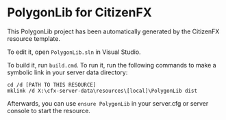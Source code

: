 # PolygonLib for CitizenFX

This PolygonLib project has been automatically generated by the CitizenFX resource template.

To edit it, open `PolygonLib.sln` in Visual Studio.

To build it, run `build.cmd`. To run it, run the following commands to make a symbolic link in your server data directory:

```dos
cd /d [PATH TO THIS RESOURCE]
mklink /d X:\cfx-server-data\resources\[local]\PolygonLib dist
```

Afterwards, you can use `ensure PolygonLib` in your server.cfg or server console to start the resource.